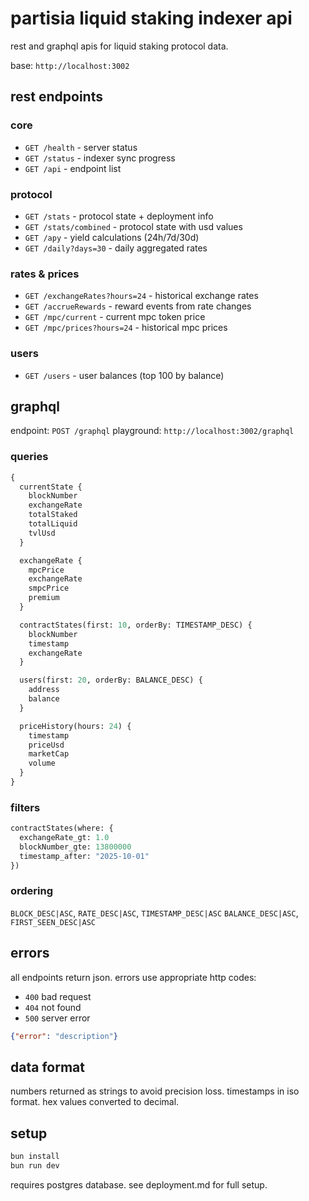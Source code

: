 # partisia liquid staking indexer api

rest and graphql apis for liquid staking protocol data.

base: `http://localhost:3002`

## rest endpoints

### core
- `GET /health` - server status
- `GET /status` - indexer sync progress
- `GET /api` - endpoint list

### protocol
- `GET /stats` - protocol state + deployment info
- `GET /stats/combined` - protocol state with usd values
- `GET /apy` - yield calculations (24h/7d/30d)
- `GET /daily?days=30` - daily aggregated rates

### rates & prices
- `GET /exchangeRates?hours=24` - historical exchange rates
- `GET /accrueRewards` - reward events from rate changes
- `GET /mpc/current` - current mpc token price
- `GET /mpc/prices?hours=24` - historical mpc prices

### users
- `GET /users` - user balances (top 100 by balance)

## graphql

endpoint: `POST /graphql`
playground: `http://localhost:3002/graphql`

### queries

```graphql
{
  currentState {
    blockNumber
    exchangeRate
    totalStaked
    totalLiquid
    tvlUsd
  }

  exchangeRate {
    mpcPrice
    exchangeRate
    smpcPrice
    premium
  }

  contractStates(first: 10, orderBy: TIMESTAMP_DESC) {
    blockNumber
    timestamp
    exchangeRate
  }

  users(first: 20, orderBy: BALANCE_DESC) {
    address
    balance
  }

  priceHistory(hours: 24) {
    timestamp
    priceUsd
    marketCap
    volume
  }
}
```

### filters

```graphql
contractStates(where: {
  exchangeRate_gt: 1.0
  blockNumber_gte: 13800000
  timestamp_after: "2025-10-01"
})
```

### ordering

`BLOCK_DESC|ASC`, `RATE_DESC|ASC`, `TIMESTAMP_DESC|ASC`
`BALANCE_DESC|ASC`, `FIRST_SEEN_DESC|ASC`

## errors

all endpoints return json. errors use appropriate http codes:
- `400` bad request
- `404` not found
- `500` server error

```json
{"error": "description"}
```

## data format

numbers returned as strings to avoid precision loss.
timestamps in iso format.
hex values converted to decimal.

## setup

```bash
bun install
bun run dev
```

requires postgres database. see deployment.md for full setup.